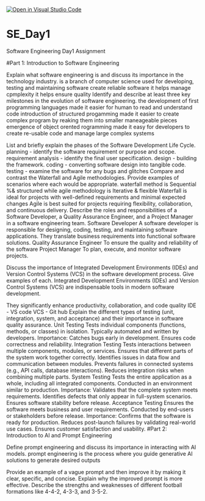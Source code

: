 [![Open in Visual Studio Code](https://classroom.github.com/assets/open-in-vscode-2e0aaae1b6195c2367325f4f02e2d04e9abb55f0b24a779b69b11b9e10269abc.svg)](https://classroom.github.com/online_ide?assignment_repo_id=18369597&assignment_repo_type=AssignmentRepo)
# SE_Day1
Software Engineering Day1 Assignment

#Part 1: Introduction to Software Engineering

Explain what software engineering is and discuss its importance in the technology industry.
 is a branch of computer science used for developing, testing and maintaining software
 create reliable software
 it helps manage cpmplexity
 it helps ensure quality
Identify and describe at least three key milestones in the evolution of software engineering.
the development of first programming languages made it easier for human to read and understand code
introduction of structured progamming made it easier to create complex program by reaking them into smaller maneageable pieces
emergence of object orented rogramming made it easy for developers to create re-usable code and manage large complex systems

List and briefly explain the phases of the Software Development Life Cycle.
 planning - identify the software requirement or purpose and scope.
 requirement analysis - identify the final user specification. 
design - building the framework. 
coding - converting software design into tangible code.
 testing - examine the software for any bugs and glitches
Compare and contrast the Waterfall and Agile methodologies. Provide examples of scenarios where each would be appropriate.
waterfall method is Sequential %& structured while agile methodology is	Iterative & flexible
Waterfall is ideal for projects with well-defined requirements and minimal expected changes
Agile is best suited for projects requiring flexibility, collaboration, and continuous delivery.
Describe the roles and responsibilities of a Software Developer, a Quality Assurance Engineer, and a Project Manager in a software engineering team.
Software Developer
A software developer is responsible for designing, coding, testing, and maintaining software applications. They translate business requirements into functional software solutions.
Quality Assurance Engineer
To ensure the quality and reliability of the software
Project Manager
To plan, execute, and monitor software projects.

Discuss the importance of Integrated Development Environments (IDEs) and Version Control Systems (VCS) in the software development process. Give examples of each.
Integrated Development Environments (IDEs) and Version Control Systems (VCS) are indispensable tools in modern software development.

 They significantly enhance productivity, collaboration, and code quality
 IDE - VS code
 VCS - Git hub
Explain the different types of testing (unit, integration, system, and acceptance) and their importance in software quality assurance.
Unit Testing
Tests individual components (functions, methods, or classes) in isolation.
Typically automated and written by developers.
Importance:
 Catches bugs early in development.
Ensures code correctness and reliability.
Integration Testing
Tests interactions between multiple components, modules, or services.
Ensures that different parts of the system work together correctly.
 Identifies issues in data flow and communication between modules.
 Prevents failures in connected systems (e.g., API calls, database interactions).
Reduces integration risks when combining multiple parts.
System Testing
Tests the entire application as a whole, including all integrated components.
Conducted in an environment similar to production.
Importance:
Validates that the complete system meets requirements.
Identifies defects that only appear in full-system scenarios.
Ensures software stability before release.
Acceptance Testing
Ensures the software meets business and user requirements.
Conducted by end-users or stakeholders before release.
Importance:
Confirms that the software is ready for production.
Reduces post-launch failures by validating real-world use cases.
Ensures customer satisfaction and usability.
#Part 2: Introduction to AI and Prompt Engineering


Define prompt engineering and discuss its importance in interacting with AI models.
prompt engineering  is the process where you guide generative AI solutions to generate desired outputs

Provide an example of a vague prompt and then improve it by making it clear, specific, and concise. Explain why the improved prompt is more effective.
Describe the strengths and weaknesses of different football formations like 4-4-2, 4-3-3, and 3-5-2.
